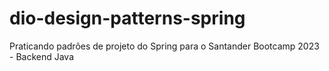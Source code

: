 # dio-design-patterns-spring
Praticando padrões de projeto do Spring para o Santander Bootcamp 2023 - Backend Java
